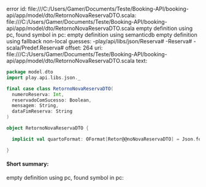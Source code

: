 error id: file:///C:/Users/Gamer/Documents/Teste/Booking-API/booking-api/app/model/dto/RetornoNovaReservaDTO.scala:
file:///C:/Users/Gamer/Documents/Teste/Booking-API/booking-api/app/model/dto/RetornoNovaReservaDTO.scala
empty definition using pc, found symbol in pc: 
empty definition using semanticdb
empty definition using fallback
non-local guesses:
	 -play/api/libs/json/Reserva#
	 -Reserva#
	 -scala/Predef.Reserva#
offset: 264
uri: file:///C:/Users/Gamer/Documents/Teste/Booking-API/booking-api/app/model/dto/RetornoNovaReservaDTO.scala
text:
```scala
package model.dto
import play.api.libs.json._

final case class RetornoNovaReservaDTO(
  numeroReserva: Int,
  reservadoComSucesso: Boolean,
  mensagem: String,
  dataFimReserva: String
)

object RetornoNovaReservaDTO { 

  implicit val quartoFormat: OFormat[Retor@@noNovaReservaDTO] = Json.format[Quarto]

}

```


#### Short summary: 

empty definition using pc, found symbol in pc: 
